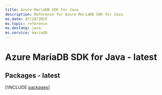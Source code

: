 ```yaml
---
title: Azure MariaDB SDK for Java
description: Reference for Azure MariaDB SDK for Java
ms.date: 07/28/2025
ms.topic: reference
ms.devlang: java
ms.service: mariadb
---
```

# Azure MariaDB SDK for Java - latest
## Packages - latest
[!INCLUDE [packages](mariadb-index.md)]